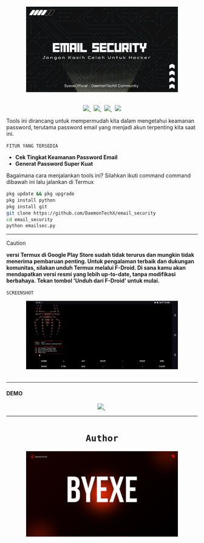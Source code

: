 <p align="center"> <img src="https://github.com/DaemonTechX/email_security/blob/main/Image/Hitam%20modern%20keamanan%20siber%20presentasi_20251008_193453_0000.png" width="400"><br><br>
<p align="center">
    <a href="https://whatsapp.com/channel/0029VbBLBZ80lwgrRDEnyV0v">
      <img src="https://img.shields.io/badge/-WHATSAPP-black?logo=whatsapp&style=for-the-badge">
    </a>
    &nbsp;
    <a href="https://tiktok.com/@by_exe9">
      <img src="https://img.shields.io/badge/-TIKTOK-black?logo=tiktok&style=for-the-badge">
    </a>
    &nbsp;
    <a href="https://www.youtube.com/@ByexeOfficial">
      <img src="https://img.shields.io/badge/-YOUTUBE-black?logo=youtube&style=for-the-badge">
    </a>
    &nbsp;
    <a href="https://github.com/DaemonTechX">
      <img src="https://img.shields.io/badge/-GITHUB-black?logo=github&style=for-the-badge">
    </a>

</p>

Tools ini dirancang untuk mempermudah kita dalam mengetahui keamanan password, terutama password email yang menjadi akun terpenting kita saat ini.

`FITUR YANG TERSEDIA`
- **Cek Tingkat Keamanan Password Email**
- **Generat Password Super Kuat**

Bagaimana cara menjalankan tools ini?
Silahkan ikuti command command dibawah ini lalu jalankan di Termux

```bash
pkg update && pkg upgrade
pkg install python
pkg install git
git clone https://github.com/DaemonTechX/email_security
cd email_security
python emailsec.py
```

---

> [!CAUTION] 
> **versi Termux di Google Play Store sudah tidak terurus dan mungkin tidak menerima pembaruan penting. Untuk pengalaman terbaik dan dukungan komunitas, silakan unduh Termux melalui F-Droid. Di sana kamu akan mendapatkan versi resmi yang lebih up-to-date, tanpa modifikasi berbahaya. Tekan tombol 'Unduh dari F-Droid' untuk mulai.**

`SCREENSHOT`
<p align="center"> <img src="https://github.com/DaemonTechX/email_security/blob/main/Image/Screenshot_20251009-053202.png" width="400"><br><br>

---
    
**<h4> DEMO </h4>**
<p align="center">
<a href="https://www.youtube.com/@ByexeOfficial">
      <img src="https://img.shields.io/badge/-DEMO ON YOUTUBE BYEXE OFFICIAL-black?logo=youtube&style=for-the-badge">
    </a>
    &nbsp;
</p>

---

<h1 align="center"><code>Author</code></h1>
<p align="center"> <img src="https://github.com/DaemonTechX/email_security/blob/main/Image/Red%20Black%20Modern%20Technology%20Presentation_20251009_054924_0000.png" width="400"><br><br>
